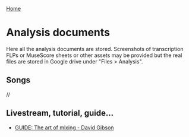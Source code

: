 [Home](../index.md)
# Analysis documents
Here all the analysis documents are stored. Screenshots of transcription FLPs or MuseScore sheets or other assets may be provided but the real files are stored in Google drive under "Files > Analysis".

## Songs
//
## Livestream, tutorial, guide...
- [GUIDE: The art of mixing - David Gibson](the-art-of-mixing-david-gibson.md)
